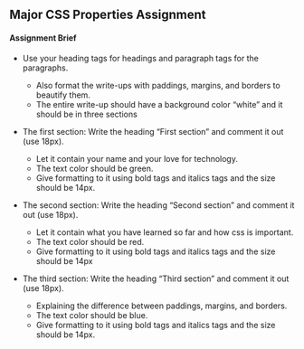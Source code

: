## Major CSS Properties Assignment

#### Assignment Brief
* Use your heading tags for headings and paragraph tags for the paragraphs. 
    * Also format the write-ups with paddings, margins, and borders to beautify them.
    * The entire write-up should have a background color “white” and it should be in three sections

* The first section: Write the heading “First section” and comment it out (use 18px).
    * Let it contain your name and your love for technology. 
    * The text color should be green. 
    * Give formatting to it using bold tags and italics tags and the size should be 14px.

* The second section: Write the heading “Second section” and comment it out (use 18px).
    * Let it contain what you have learned so far and how css is important.
    * The text color should be red. 
    * Give formatting to it using bold tags and italics tags and the size should be 14px

* The third section: Write the heading “Third section” and comment it out (use 18px).
    * Explaining the difference between paddings, margins, and borders.
    * The text color should be blue.
    * Give formatting to it using bold tags and italics tags and the size should be 14px.
